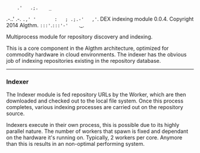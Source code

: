         .'   .;.    _
   .-..'  .-.   `.,' '      
  :   ; .;.-'   ,'`.        DEX indexing module 0.0.4. Copyright 2014 Algthm.
  `:::'`.`:::'-'    `._.    

Multiprocess module for repository discovery and indexing.

This is a core component in the Algthm architecture, optimized for commodity hardware in cloud environments. The
indexer has the obvious job of indexing repositories existing in the repository database.

---

### Indexer
The Indexer module is fed repository URLs by the Worker, which are then downloaded and checked 
out to the local file system. Once this process completes, various indexing processes are 
carried out on the repository source. 

Indexers execute in their own process, this is possible due to its highly parallel nature. 
The number of workers that spawn is fixed and dependant on the hardware it's running on. 
Typically, 2 workers per core. Anymore than this is results in an non-optimal performing system.


